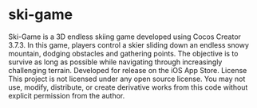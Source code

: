 # ski-game
 Ski-Game is a 3D endless skiing game developed using Cocos Creator 3.7.3. In this game, players control a skier sliding down an endless snowy mountain, dodging obstacles and gathering points. The objective is to survive as long as possible while navigating through increasingly challenging terrain.
Developed for release on the iOS App Store.
License This project is not licensed under any open source license. You may not use, modify, distribute, or create derivative works from this code without explicit permission from the author.
